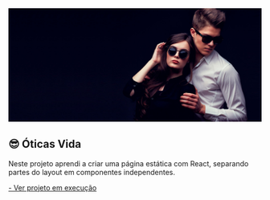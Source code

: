 <img src="./public/assets/capa.png"/>

## 😎 Óticas Vida
Neste projeto aprendi a criar uma página estática com React, separando partes do layout em componentes independentes.

<a href="https://projeto-oticas-vida.vercel.app/">- Ver projeto em execução</a>